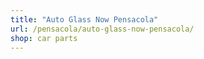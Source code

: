 ```yaml
---
title: "Auto Glass Now Pensacola"
url: /pensacola/auto-glass-now-pensacola/
shop: car parts
---
```

